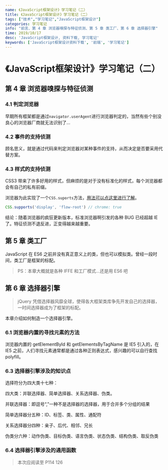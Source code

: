 ```yaml
---
name: 《JavaScript框架设计》学习笔记（二）
title: 《JavaScript框架设计》学习笔记（二）
tags: ["技术","学习笔记","JavaScript框架设计"]
categories: 学习笔记
info: "前言、第 4 章 浏览器嗅探与特征侦测、第 5 章 类工厂、第 6 章 选择器引擎"
time: 2019/10/17
desc: 'JavaScript框架设计, 资料下载, 学习笔记'
keywords: ['JavaScript框架设计资料下载', '前端', '学习笔记']
---
```


# 《JavaScript框架设计》学习笔记（二）

## 第 4 章 浏览器嗅探与特征侦测

### 4.1 判定浏览器

早期所有框架都是通过`navigator.userAgent`进行浏览器判定的，当然有些个别没良心的浏览器厂商就无法识别了...

### 4.2 事件的支持侦测

顾名思义，就是通过代码来判定浏览器对某种事件的支持，从而决定是否要采用代替方案。

### 4.3 样式的支持侦测

CSS3 带来了许多好用的样式，但麻烦的是对于没有标准化的样式，每个浏览器都会有自己的私有前缀。

浏览器为此实现了一个`CSS.suports`方法，[用法可以点这里进行了解](https://developer.mozilla.org/zh-CN/docs/Web/API/CSS/supports)。

```javascript
CSS.supports('display', 'flow-root') // chrome: true
```

结论：随着浏览器的疯狂更新版本，标准浏览器啊引发的各种 BUG 已经超越 IE 了。特征侦测不退反进，正变得越来越重要。

## 第 5 章 类工厂

JavaScript 在 ES6 之前并没有真正意义上的类，但也可以模拟类。曾经一段时间，类工厂是框架的标配。

>  PS：本章大概就是各种 IFFE 和工厂模式...还是用 ES6 吧

## 第 6 章 选择器引擎

> jQuery 凭借选择器风靡全球，使得各大框架类库争先开发自己的选择器，一时间选择器成为了框架的标配。

本章介绍如何制造一个选择器引擎。

### 6.1 浏览器内置的寻找元素的方法

浏览器内置的 getElementById 和 getElementsByTagName 是 IE5 引入的，在 IE5 之前，人们寻找元素通常都是通过各种正则表达式，感兴趣的可以自行查找 polyfill。

### 6.3 选择器引擎涉及的知识点

选择符分为四大类十七种：

四大类：并联选择器、简单选择器、关系选择器、伪类。

并联选择器：即逗号“,”一种不是选择器的选择器，用于合并多个分组的结果

简单选择器分五种：ID、标签、类、属性、通配符

关系选择器分四种：亲子、后代、相邻、兄长

伪类分六种：动作伪类、目标伪类、语言伪类、状态伪类、结构伪类、取反伪类

### 6.4 选择器引擎涉及的通用函数



> 本次应阅读至 P114 126